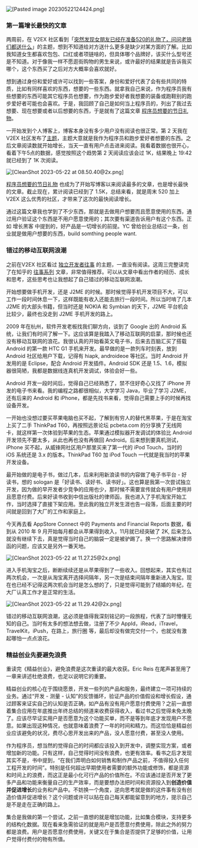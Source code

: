 
![[Pasted image 20230522124424.png]](https://cdn.nlark.com/yuque/0/2023/png/177619/1684742769337-32158187-eb43-4e42-93cd-8693788bfcd2.png)

### 第一篇增长最快的文章

两周前，在 V2EX 社区看到「[突然发现女朋友已经在准备520的礼物了，问问老铁们都送什么](https://cmcn.me/link?target=https://v2ex.com/t/938613)」的主题，想到不知道给对方送什么更多是缺少对某方面的了解。比如我知道女生都喜欢包包、口红或者项链啥的，但具体哪个品牌好，该买什么型号还是不知道。对于像我一样不愿逛街购物的男生来说，或许最好的结果就是告诉我买哪个，这个东西买了之后对方大概率会喜欢就好。

想到通过身份和爱好或许可以找到一些答案，身份和爱好代表了会有些共同的特质，比如有同样喜欢的东西，想要的一些东西。就拿我自己来说，作为程序员我有些想要的东西可能其它程序员也想要，作为跑步爱好者我想要的装备或跑鞋别的跑步爱好者可能也会喜欢。于是，我回顾了自己是如何当上程序员的，列出了我过去想要、现在想要或者以后想要的东西，于是就有了这篇文章 [程序员想要的节日礼物](https://hagerhu.com/post/the-things-program-want/)。

一开始发到个人博客上，博客本身没有多少用户没有阅读也很正常。第 2 天我在 V2EX 社区发布了[主题](https://cmcn.me/link?target=https://www.v2ex.com/t/940615)，主题大意就是我作为程序员和跑步爱好者想要的东西。之后文章阅读数就开始增长，当天一直有用户点击进来阅读。我看着数据也很开心，看着下午5点的数据，感觉按照这个趋势第 2 天阅读应该会过 1K，结果晚上 19:42 就已经到了 1K 次阅读。

![[CleanShot 2023-05-22 at 08.50.40@2x.png]](https://cdn.nlark.com/yuque/0/2023/png/177619/1684742791751-cae71744-7bb5-4b43-a33e-c7236a2c7f63.png)

[程序员想要的节日礼物](https://hagerhu.com/post/the-things-program-want/) 也成为了开始写博客以来阅读最多的文章，也是增长最快的文章。截止现在，累计阅读已经到了 1.5K，总结来看，就是周末 520 加上 V2EX 这么优秀的社区，才带来了这次的最快阅读增长。

通过这篇文章我也学到了不少东西，那就是去做用户想要而且愿意使用的东西，通过用户验证这个东西是不用户愿意使用的；其次要有渠道告诉用户有这个东西。正如 增长黑客 中提到的，好产品是一切增长的前提。YC 曾给创业总结过一条，创业就是做用户想要的东西，build somthing people want.

### 错过的移动互联网浪潮

之前在V2EX 社区看过 [独立开发者往事](https://cmcn.me/link?target=https://www.v2ex.com/t/933173) 的主题，一直没有阅读。这周三完整读完了在知乎的 [往事系列](https://cmcn.me/link?target=https://www.zhihu.com/people/indie_hacker/posts) 文章，非常值得推荐。可以从文章中看出作者的经历、成长和思考，这些思考也让我想起了自己错过的移动互联网浪潮。

开始想要做手机开发，还是 J2ME 的时候。那时候觉得手机开发项目不大，可以工作一段时间休息一下，这样既能有收入还能去旅行一段时间。所以当时啃了几本 J2ME 的大部头书籍，但当时还是 NOKIA 和 Symbian 的天下，J2ME 平台机会比较少，最终也没走到 J2ME 手机开发的路上。

2009 年在杭州，软件开发老板找我们聊方向，谈到了 Google 出的 Android 系统，让我们有时间了解一下。这应该算是我踏入了移动互联网的启蒙，那时候也还没有移动互联网的浪花。我很认真的开始看英文电子书，后来去百脑汇买了搭载 Android 的第一款 HTC G1 手机来开发。最早做的是一款列车时刻表，放到 Android 社区给用户下载，记得有 hiapk, androideoe 等社区。当时 Android 开发用的是 Eclipse，配合 Android 开发插件。Android SDK 还是 1.5、1.6，模拟器很简陋，我都是数据线连真机开发调试，体验会好一些。

Android 开发一段时间后，觉得自己已经熟悉了，禁不住好奇心又找了 iPhone 开发的电子书来看。我的编程之路都很相似，大学学习 Java，毕业了学习 J2ME，还有后来的 Android 和 iPhone，都是先找书来看，觉得自己需要上手的时候再找设备开发。

一开始也没想过要买苹果电脑也买不起，了解到有穷人的替代黑苹果，于是在淘宝上买了二手 ThinkPad T60，再按照远景论坛 pcbeta.com 的分享换了无线网卡，就这样第一次体验到苹果的生态。苹果通过模拟器开发调试的体验比 Android 开发领先不要太多，从此也再也没有再做回 Android。后来想到要真机测试，iPhone 买不起，从威锋网社区用户那里买来了第一代的 iPod Touch，当时的 iOS 系统还是 3.x 的版本。ThinkPad T60 加 iPod Touch 一代就是我当时的苹果开发设备。

最开始做的是电子书，做过几本，后来利用新浪读书的内容做了电子书平台 - 好读书，想的 sologan 是「好读书、读好书、读书好」。这也算是我第一次尝试独立开发，因为做的早开发者少竞争的应用也少，那时候不需要宣传就会有用户使用并且愿意付费。后来好读书收到中信出版社的律师函，我也进入了手机淘宝开始工作，当时选择了直接下架应用。至此我的独立开发生涯也告一段落，后面主要的时间就是回到了大厂的工作和家庭上。

今天再去看 AppStore Connect 中的 Payments and Financial Reports 数据，看到从 2010 年 9 月开始每月都会从苹果得到收入，11月就已经突破了 2K, 后来怎么就没有继续下去，真是觉得当时自己的脑袋一定是被驴踢了。换一个思路解决律师函的问题，应该又是另外一番天地。

![[CleanShot 2023-05-22 at 11.27.25@2x.png]](https://cdn.nlark.com/yuque/0/2023/png/177619/1684742806343-2c54d95e-a500-4579-91b8-e0a24e66abd0.png)

进入手机淘宝之后，断断续续还是从苹果得到了一些收入。回想起来，其实也有过两次机会，一次是从淘宝离开选择间隔年，另一次是结束间隔年重新进入淘宝。现在也已经不记得这两次机会当时是怎么想的了，只是觉得可能到了结婚的年纪，在大厂认真工作才是正常的生活。

![[CleanShot 2023-05-22 at 11.29.42@2x.png]](https://cdn.nlark.com/yuque/0/2023/png/177619/1684742815056-5347cb07-0474-4283-a836-9e132f76cb5a.png)

错过的移动互联网浪潮，这必须是值得我深刻铭记的一段旅程，代表了当时懵懂无知的自己。当时有太多的想法想去做，注册了不少 AppId，iRead，iTravel，TravelKit，iPush，在路上，旅行圈 等，最后却没有做完交付一个，也就没有激起哪怕一点点浪花。

### 精益创业先要避免浪费

重读完《精益创业》，避免浪费是这次重读的最大收获。Eric Reis 在尾声甚至用了一章来讲述杜绝浪费，也足以说明它的重要。

精益创业的核心在于围绕愿景，开发一些列的产品和服务，最终建立一项可持续的业务。通过“开发 - 测量 - 认知”的反馈循环，验证产品的价值假设和增长假设，通过顾客来证实自己的认知是否正确，如产品有没有用户愿意付费使用？之前一直想着集合应用在年底推出年终总结的频道来收费获得收入，看过书之后觉得未免太晚了。应该尽早证实用户是否愿意为这个功能买单，而不是等到年底才发现用户不愿意。如果出现这种情况，也就意味着浪费了一年的时间和精力。而这恰恰是精益创业应该避免的状况，费尽心思开发出来的产品，没人愿意付费，甚至没人使用。

作为程序员，想当然的觉得自己的时间都应该投入到开发中，调整实现方案，或者增加新的功能。只有这样，自己觉得时间没有浪费，也更有效率。看书之后才发现其实不是，书中提到，“在我们弄明白如何销售和制作产品之前，不值得投入任何工程开发的时间”。特别是任何超出早期使用者需要的额外功能或修饰，都是资源和时间上的浪费，而这正是最小化可行产品的价值所在。不应该通过是否开发了更多产品和功能来衡量自己的生产效率，而是要想办法把时间和资源投入到**创造价值并促进增长**的业务和产品中。不妨换一个角度，逆向思考就是做的这件事有没有创造价值并促进增长？这个问题或许可以贴在自己每天都能留意到的地方，提示自己是不是走在正确的路上。

集合是我做的第一个尝试，之前一直想的就是增加功能，比如集合模块，支持更多的结构化数据。现在看来急需验证的就是用户是否愿意付费使用，除此之外的努力都是浪费。用户是否愿意付费使用，关键又在于集合是否提供了足够的价值，让用户觉得付费付的物有所值。
